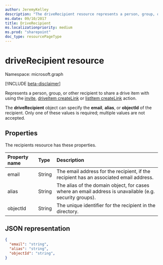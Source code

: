 ```yaml
---
author: JeremyKelley
description: "The driveRecipient resource represents a person, group, or other recipient to share with using the invite action."
ms.date: 09/10/2017
title: DriveRecipient
ms.localizationpriority: medium
ms.prod: "sharepoint"
doc_type: resourcePageType
---
```

# driveRecipient resource

Namespace: microsoft.graph

[!INCLUDE [beta-disclaimer](../../includes/beta-disclaimer.md)]

Represents a person, group, or other recipient to share a drive item with using the [invite](../api/driveitem-invite.md), [driveItem createLink](../api/driveitem-createLink.md) or [listItem createLink](../api/listItem-createLink.md) action.

The **driveRecipient** object can specify the **email**, **alias**, or **objectId** of the recipient.
Only one of these values is required; multiple values are not accepted.

## Properties
The recipients resource has these properties.

| Property name | Type   | Description                                                                                             |
|:--------------|:-------|:--------------------------------------------------------------------------------------------------------|
| email         | String | The email address for the recipient, if the recipient has an associated email address.                  |
| alias         | String | The alias of the domain object, for cases where an email address is unavailable (e.g. security groups). |
| objectId      | String | The unique identifier for the recipient in the directory.                                               |

## JSON representation

<!-- { 
  "blockType": "resource", 
  "@odata.type": "microsoft.graph.driveRecipient", 
  "optionalProperties": ["alias", "objectId", "email"] } -->
```json
{
  "email": "string",
  "alias": "string",
  "objectId": "string",
}
```

<!--
{
  "type": "#page.annotation",
  "description": "Recipients resource defines a single recipient for the sharing invitation and permissions collection.",
  "keywords": "sharing,share,permissions,action.invite,invite,email",
  "section": "documentation",
  "tocPath": "Resources/Recipients",
  "suppressions": []
}
-->


